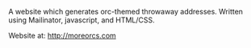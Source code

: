 A website which generates orc-themed throwaway addresses. Written using Mailinator, javascript, and HTML/CSS.

Website at: http://moreorcs.com
